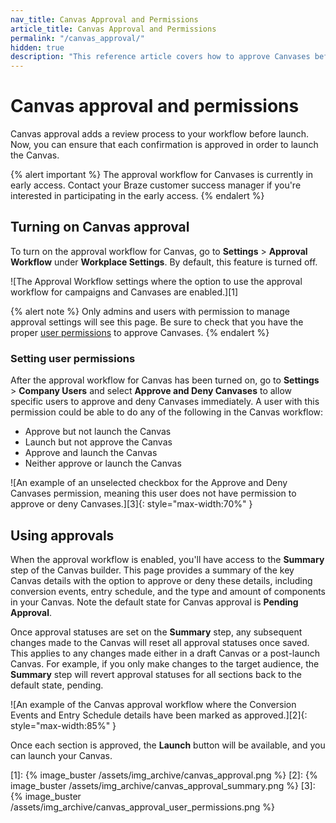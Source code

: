 ```yaml
---
nav_title: Canvas Approval and Permissions
article_title: Canvas Approval and Permissions 
permalink: "/canvas_approval/"
hidden: true
description: "This reference article covers how to approve Canvases before launch and describes related user permissions."
---
```


# Canvas approval and permissions

Canvas approval adds a review process to your workflow before launch. Now, you can ensure that each confirmation is approved in order to launch the Canvas.

{% alert important %}
The approval workflow for Canvases is currently in early access. Contact your Braze customer success manager if you're interested in participating in the early access.
{% endalert %}

## Turning on Canvas approval

To turn on the approval workflow for Canvas, go to **Settings** > **Approval Workflow** under **Workplace Settings**. By default, this feature is turned off. 

![The Approval Workflow settings where the option to use the approval workflow for campaigns and Canvases are enabled.][1]

{% alert note %}
Only admins and users with permission to manage approval settings will see this page. Be sure to check that you have the proper [user permissions]({{site.baseurl}}/user_guide/administrative/manage_your_braze_users/user_permissions/) to approve Canvases.
{% endalert %}

### Setting user permissions

After the approval workflow for Canvas has been turned on, go to **Settings** > **Company Users** and select **Approve and Deny Canvases** to allow specific users to approve and deny Canvases immediately. A user with this permission could be able to do any of the following in the Canvas workflow:
- Approve but not launch the Canvas
- Launch but not approve the Canvas
- Approve and launch the Canvas
- Neither approve or launch the Canvas

![An example of an unselected checkbox for the Approve and Deny Canvases permission, meaning this user does not have permission to approve or deny Canvases.][3]{: style="max-width:70%" }

## Using approvals

When the approval workflow is enabled, you'll have access to the **Summary** step of the Canvas builder. This page provides a summary of the key Canvas details with the option to approve or deny these details, including conversion events, entry schedule, and the type and amount of components in your Canvas. Note the default state for Canvas approval is **Pending Approval**.

Once approval statuses are set on the **Summary** step, any subsequent changes made to the Canvas will reset all approval statuses once saved. This applies to any changes made either in a draft Canvas or a post-launch Canvas. For example, if you only make changes to the target audience, the **Summary** step will revert approval statuses for all sections back to the default state, pending.

![An example of the Canvas approval workflow where the Conversion Events and Entry Schedule details have been marked as approved.][2]{: style="max-width:85%" }

Once each section is approved, the **Launch** button will be available, and you can launch your Canvas.

[1]: {% image_buster /assets/img_archive/canvas_approval.png %}
[2]: {% image_buster /assets/img_archive/canvas_approval_summary.png %}
[3]: {% image_buster /assets/img_archive/canvas_approval_user_permissions.png %}